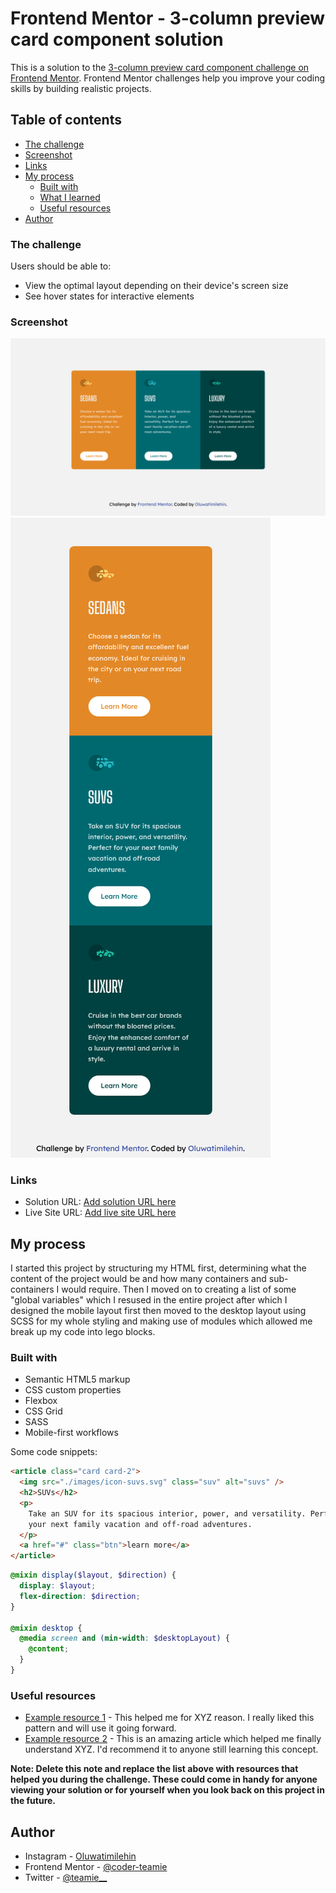 # Frontend Mentor - 3-column preview card component solution

This is a solution to the [3-column preview card component challenge on Frontend Mentor](https://www.frontendmentor.io/challenges/3column-preview-card-component-pH92eAR2-). Frontend Mentor challenges help you improve your coding skills by building realistic projects.

## Table of contents

- [The challenge](#the-challenge)
- [Screenshot](#screenshot)
- [Links](#links)
- [My process](#my-process)
  - [Built with](#built-with)
  - [What I learned](#what-i-learned)
  - [Useful resources](#useful-resources)
- [Author](#author)

### The challenge

Users should be able to:

- View the optimal layout depending on their device's screen size
- See hover states for interactive elements

### Screenshot

![Desktop Layout](./images/Desktop-Layout.png)
![Mobile View](./images/Mobile-Layout.png)

### Links

- Solution URL: [Add solution URL here](https://your-solution-url.com)
- Live Site URL: [Add live site URL here](https://your-live-site-url.com)

## My process

I started this project by structuring my HTML first, determining what the content of the project would be and how many containers and sub-containers I would require.
Then I moved on to creating a list of some "global variables" which I resused in the entire project after which I designed the mobile layout first then moved to the desktop layout using SCSS for my whole styling and making use of modules which allowed me break up my code into lego blocks.

### Built with

- Semantic HTML5 markup
- CSS custom properties
- Flexbox
- CSS Grid
- SASS
- Mobile-first workflows

Some code snippets:

```html
<article class="card card-2">
  <img src="./images/icon-suvs.svg" class="suv" alt="suvs" />
  <h2>SUVs</h2>
  <p>
    Take an SUV for its spacious interior, power, and versatility. Perfect for
    your next family vacation and off-road adventures.
  </p>
  <a href="#" class="btn">learn more</a>
</article>
```

```scss
@mixin display($layout, $direction) {
  display: $layout;
  flex-direction: $direction;
}

@mixin desktop {
  @media screen and (min-width: $desktopLayout) {
    @content;
  }
}
```

### Useful resources

- [Example resource 1](https://www.example.com) - This helped me for XYZ reason. I really liked this pattern and will use it going forward.
- [Example resource 2](https://www.example.com) - This is an amazing article which helped me finally understand XYZ. I'd recommend it to anyone still learning this concept.

**Note: Delete this note and replace the list above with resources that helped you during the challenge. These could come in handy for anyone viewing your solution or for yourself when you look back on this project in the future.**

## Author

- Instagram - [Oluwatimilehin](https://www.instagram.com/_teamie_/)
- Frontend Mentor - [@coder-teamie](https://www.frontendmentor.io/profile/coder-teamie)
- Twitter - [@teamie\_\_](https://twitter.com/teamie__)
